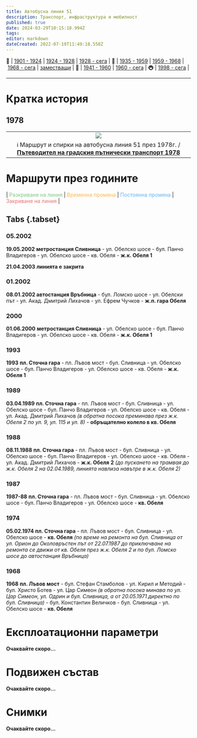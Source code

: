 ```yaml
---
title: Автобусна линия 51
description: Транспорт, инфраструктура и мобилност
published: true
date: 2024-03-29T10:15:18.994Z
tags: 
editor: markdown
dateCreated: 2022-07-19T11:49:18.550Z
---
```


🚋 | [1901 - 1924](/bg/public-transport/tram-routes-1901-1924) | [1924 - 1928](/bg/public-transport/tram-routes-1924-1928) | [1928 - сега](/bg/public-transport/tram-routes-1928-sega) | 🚌 | [1935 - 1959](/bg/public-transport/bus-routes-1935-1959) | [1959 - 1968](/bg/public-transport/bus-routes-1959-1968) | [1968 - сега](/bg/public-transport/bus-routes-1968-sega) | [заместващи](/bg/public-transport/bus-routes-replacement-services) | 🚎 | [1941 - 1960](/bg/public-transport/trolleybus-routes-1941-1960) | [1960 - сега](/bg/public-transport/trolleybus-routes-1960-sega) | 🚇 | [1998 - сега](/bg/public-transport/metro-routes) |

---

# Кратка история

## 1978
<!--1978--> 
  <div class="table-responsive"><table style="width:100%"><tr>
<td><center><img src="http://46.10.181.183:1518/trinmo/literature/1978-patevoditel/a51.jpg"></center></td></tr>
  <td><center>ℹ️ Маршрут и спирки на автобусна линия 51 през 1978г. / <a href="/bg/literature/1978-patevoditel"><b>Пътеводител на градския пътнически транспорт 1978</b></a> </center></td></table></div>
  
  

# Маршрути през годините
| <span style="color:#81C784">Разкриване на линия</span> | <span style="color:#FFB74D">Временна промяна</span> | <span style="color:#64B5F6">Постоянна промяна</span> | <span style="color:#E57373">Закриване на линия</span> |

## Tabs {.tabset}

### 05.2002
**19.05.2002** **метростанция Сливница** - ул. Обелско шосе - бул. Панчо Владигеров - ул. Обелско шосе - кв. Обеля - **ж.к. Обеля 1**

**21.04.2003** **линията е закрита**

### 01.2002
**08.01.2002 автостанция Връбница** - бул. Ломско шосе - ул. Обелски път - ул. Акад. Дмитрий Лихачов - ул. Ефрем Чучков - **ж.п. гара Обеля**

### 2000
**01.06.2000** **метростанция Сливница** - ул. Обелско шосе - бул. Панчо Владигеров - ул. Обелско шосе - кв. Обеля - **ж.к. Обеля 1**

### 1993
**1993** **пл. Сточна гара** - пл. Лъвов мост - бул. Сливница - ул. Обелско шосе - бул. Панчо Владигеров - ул. Обелско шосе - кв. Обеля - **ж.к. Обеля 1**


### 1989
**03.04.1989** **пл. Сточна гара** - пл. Лъвов мост - бул. Сливница - ул. Обелско шосе - бул. Панчо Владигеров - ул. Обелско шосе - кв. Обеля - ул. Акад. Дмитрий Лихачов *(в обратна посока преминава през ж.к. Обеля 2 по ул. 9, ул. 115 и ул. 8)* \- **обръщателно колело в кв. Обеля**

### 1988
**08.11.1988** **пл. Сточна гара** - пл. Лъвов мост - бул. Сливница - ул. Обелско шосе - бул. Панчо Владигеров - ул. Обелско шосе - кв. Обеля - ул. Акад. Дмитрий Лихачов - **ж.к. Обеля** **2** *(до пускането на трамвая до ж.к. Обеля 2 на 02.04.1989, линията навлиза навътре в ж.к. Обеля 2)*

### 1987
**1987-88** **пл. Сточна гара** - пл. Лъвов мост - бул. Сливница - ул. Обелско шосе - бул. Панчо Владигеров - ул. Обелско шосе - **кв. Обеля**

### 1974
**05.02.1974** **пл. Сточна гара** - пл. Лъвов мост - бул. Сливница - ул. Обелско шосе - **кв. Обеля** *(по време на ремонта на бул. Сливница от ул. Орион до Околовръстен път от 22.07.1987 до приключване на ремонта се движи от кв. Обеля през ж.к. Обеля 2 и по бул. Ломско шосе до автостанция Връбница)*

### 1968
**1968** **пл. Лъвов мост** - бул. Стефан Стамболов - ул. Кирил и Методий - бул. Христо Ботев - ул. Цар Симеон *(в обратна посока минава по ул. Цар Симеон, ул. Одрин и бул. Сливница, а от 20.05.1971 директно по бул. Сливница)* - бул. Константин Величков - бул. Сливница - ул. Обелско шосе - **кв. Обеля**


# Експлоатационни параметри

**Очаквайте скоро…**

# **Подвижен състав**

**Очаквайте скоро…**

# Снимки

**Очаквайте скоро…**